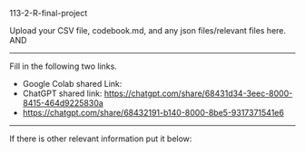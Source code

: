 113-2-R-final-project

Upload your CSV file, codebook.md, and any json files/relevant files here. AND 


---
Fill in the following two links.

 - Google Colab shared Link:  
 - ChatGPT shared link:  https://chatgpt.com/share/68431d34-3eec-8000-8415-464d9225830a
 - https://chatgpt.com/share/68432191-b140-8000-8be5-9317371541e6

---
If there is other relevant information put it below:

